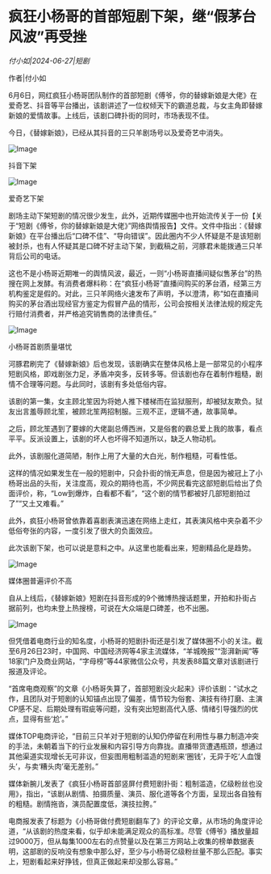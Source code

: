 # 疯狂小杨哥的首部短剧下架，继“假茅台风波”再受挫

*付小如|2024-06-27|短剧*

作者|付小如

6月6日，网红疯狂小杨哥团队制作的首部短剧《傅爷，你的替嫁新娘是大佬》在爱奇艺、抖音等平台播出，该剧讲述了一位权倾天下的霸道总裁，与女主角即替嫁新娘的爱情故事。上线后，该剧口碑扑街的同时，市场表现不佳。

今日，《替嫁新娘》，已经从其抖音的三只羊剧场号以及爱奇艺中消失。

![Image](http://static.ylzbl.com/uploads/ueditor/php/upload/image/20240627/1719503128699114.jpeg)

抖音下架

![Image](http://static.ylzbl.com/uploads/ueditor/php/upload/image/20240627/1719503129201149.jpeg)

爱奇艺下架

剧场主动下架短剧的情况很少发生，此外，近期传媒圈中也开始流传关于一份【关于“短剧《傅爷，你的替嫁新娘是大佬》”网络舆情报告】文件。文件中指出：《替嫁新娘》在平台播出后“口碑不佳”、“导向错误”。因此圈内不少人怀疑是不是该短剧被封杀，也有人怀疑其是口碑不好主动下架，到截稿之前，河豚君未能拨通三只羊背后公司的电话。

这也不是小杨哥近期唯一的舆情风波，最近，一则“小杨哥直播间疑似售茅台”的热搜在网上发酵。有消费者爆料称：在“疯狂小杨哥”直播间购买的茅台酒，经第三方机构鉴定是假的。对此，三只羊网络火速发布了声明，予以澄清，称“如在直播间购买的茅台酒出现经官方鉴定为假冒产品的情形，公司会按相关法律法规的规定先行赔付消费者，并严格追究销售商的法律责任。”

![Image](http://static.ylzbl.com/uploads/ueditor/php/upload/image/20240627/1719503130124005.png)

小杨哥首剧质量堪忧

河豚君刷完了《替嫁新娘》后也发现，该剧确实在整体风格上是一部常见的小程序短剧风格，即戏剧张力足，矛盾冲突多，反转多等。但该剧也存在着制作粗糙，剧情不合理等问题。与此同时，该剧有多处低俗内容。

该剧的第一集，女主顾北笙因为将她人推下楼梯而在监狱服刑，却被狱友欺负。狱友出言羞辱顾北笙，被顾北笙两招制服。三观不正，逻辑不通，故事简单。

之后，顾北笙遇到了要嫁的大佬副总傅西洲，又是俗套的霸总爱上我的故事，看点平平。反派设置上，该剧的坏人也坏得不知道所以，缺乏人物动机。

此外，该剧服化道简陋，制作上用了大量的大白光，制作粗糙，可看性低。

这样的情况如果发生在一般的短剧中，只会扑街的悄无声息，但是因为被冠上了小杨哥出品的头衔，关注度高，观众的期待也高，不少网民看完这部短剧后给出了负面评价，称，“Low到爆炸，白看都不看”，“这个剧的情节都被好几部短剧拍过了”“又土又难看。”

此外，疯狂小杨哥曾依靠着喜剧表演迅速在网络上走红，其表演风格中夹杂着不少低俗夸张的内容，一度引发了很大的负面效应。

此次该剧下架，也可以说是意料之中。从这里也能看出来，短剧精品化是趋势。

![Image](http://static.ylzbl.com/uploads/ueditor/php/upload/image/20240627/1719503130775682.png)

媒体圈普遍评价不高

自从上线后，《替嫁新娘》短剧在抖音形成的9个微博热搜话题里，开拍和扑街占据前列，也均未登上热搜榜，可说在大众端是口碑差，也不出圈。

![Image](http://static.ylzbl.com/uploads/ueditor/php/upload/image/20240627/1719503131659044.jpeg)

但凭借着电商行业的知名度，小杨哥的短剧扑街还是引发了媒体圈不小的关注。截至6月26日23时，中国网、中国经济网等4家主流媒体，“羊城晚报”“澎湃新闻”等18家门户及商业网站，“字母榜”等44家微信公众号，共发表88篇文章对该剧进行报道及评论。

“首席电商观察”的文章《小杨哥失算了，首部短剧没火起来》评价该剧：“试水之作，且团队对于短剧的认知锚点出现了偏差，情节较为俗套、演技有待打磨、主演CP感不足、后期处理有瑕疵等问题，没有突出短剧高代入感、情绪引导强烈的优点，显得有些‘尬’。”

媒体TOP电商评论，“目前三只羊对于短剧的认知仍停留在利用性与暴力制造冲突的手法，未朝着当下的行业发展和内容引导方向靠拢。直播带货遭遇瓶颈，想通过其他渠道实现增长无可非议，但妄图用粗制滥造的短剧来‘圈钱’，无异于吃‘人血馒头’，与卖‘糟头肉’毫无差别。”

媒体新腕儿发表了《疯狂小杨哥首部竖屏付费短剧扑街：粗制滥造，亿级粉丝也没用》，指出，“该剧从剧情、拍摄质量、演员、服化道等各个方面，呈现出各自独有的粗糙。剧情拖沓，演员配置度低，演技拉胯。”

电商报发表了标题为《小杨哥做付费短剧翻车了》的评论文章，从市场的角度评论道，“从该剧的热度来看，似乎却未能满足观众的高标准。尽管《傅爷》播放量超过9000万，但从每集1000左右的点赞量以及在第三方网站上收集的榜单数据表明，这部剧的反响没有想象中那么好，至少与小杨哥亿级粉丝量不那么匹配。事实上，短剧看起来好挣钱，但真正做起来却没那么容易。”

